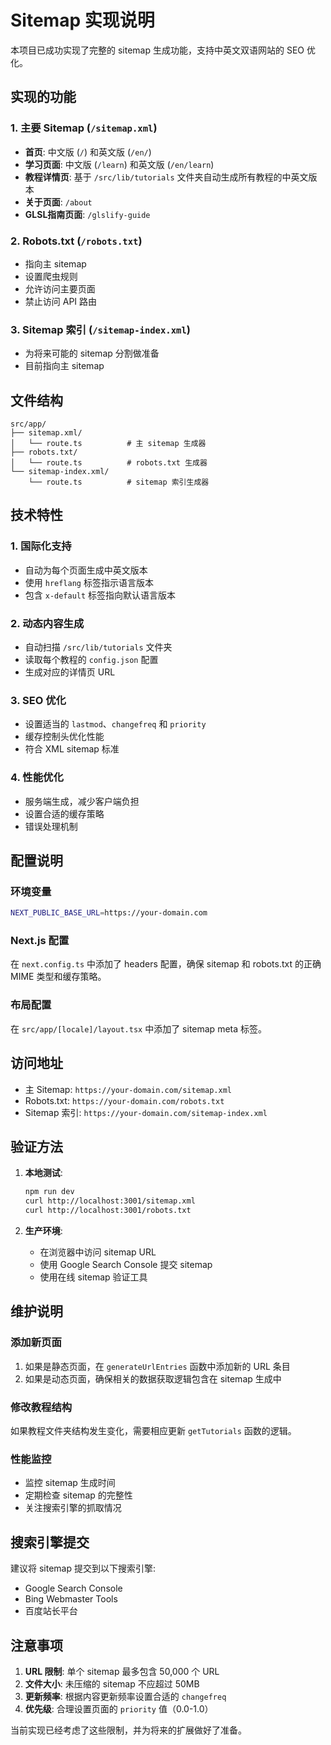 # Sitemap 实现说明

本项目已成功实现了完整的 sitemap 生成功能，支持中英文双语网站的 SEO 优化。

## 实现的功能

### 1. 主要 Sitemap (`/sitemap.xml`)
- **首页**: 中文版 (`/`) 和英文版 (`/en/`)
- **学习页面**: 中文版 (`/learn`) 和英文版 (`/en/learn`)
- **教程详情页**: 基于 `/src/lib/tutorials` 文件夹自动生成所有教程的中英文版本
- **关于页面**: `/about`
- **GLSL指南页面**: `/glslify-guide`

### 2. Robots.txt (`/robots.txt`)
- 指向主 sitemap
- 设置爬虫规则
- 允许访问主要页面
- 禁止访问 API 路由

### 3. Sitemap 索引 (`/sitemap-index.xml`)
- 为将来可能的 sitemap 分割做准备
- 目前指向主 sitemap

## 文件结构

```
src/app/
├── sitemap.xml/
│   └── route.ts          # 主 sitemap 生成器
├── robots.txt/
│   └── route.ts          # robots.txt 生成器
└── sitemap-index.xml/
    └── route.ts          # sitemap 索引生成器
```

## 技术特性

### 1. 国际化支持
- 自动为每个页面生成中英文版本
- 使用 `hreflang` 标签指示语言版本
- 包含 `x-default` 标签指向默认语言版本

### 2. 动态内容生成
- 自动扫描 `/src/lib/tutorials` 文件夹
- 读取每个教程的 `config.json` 配置
- 生成对应的详情页 URL

### 3. SEO 优化
- 设置适当的 `lastmod`、`changefreq` 和 `priority`
- 缓存控制头优化性能
- 符合 XML sitemap 标准

### 4. 性能优化
- 服务端生成，减少客户端负担
- 设置合适的缓存策略
- 错误处理机制

## 配置说明

### 环境变量
```bash
NEXT_PUBLIC_BASE_URL=https://your-domain.com
```

### Next.js 配置
在 `next.config.ts` 中添加了 headers 配置，确保 sitemap 和 robots.txt 的正确 MIME 类型和缓存策略。

### 布局配置
在 `src/app/[locale]/layout.tsx` 中添加了 sitemap meta 标签。

## 访问地址

- 主 Sitemap: `https://your-domain.com/sitemap.xml`
- Robots.txt: `https://your-domain.com/robots.txt`
- Sitemap 索引: `https://your-domain.com/sitemap-index.xml`

## 验证方法

1. **本地测试**:
   ```bash
   npm run dev
   curl http://localhost:3001/sitemap.xml
   curl http://localhost:3001/robots.txt
   ```

2. **生产环境**:
   - 在浏览器中访问 sitemap URL
   - 使用 Google Search Console 提交 sitemap
   - 使用在线 sitemap 验证工具

## 维护说明

### 添加新页面
1. 如果是静态页面，在 `generateUrlEntries` 函数中添加新的 URL 条目
2. 如果是动态页面，确保相关的数据获取逻辑包含在 sitemap 生成中

### 修改教程结构
如果教程文件夹结构发生变化，需要相应更新 `getTutorials` 函数的逻辑。

### 性能监控
- 监控 sitemap 生成时间
- 定期检查 sitemap 的完整性
- 关注搜索引擎的抓取情况

## 搜索引擎提交

建议将 sitemap 提交到以下搜索引擎:
- Google Search Console
- Bing Webmaster Tools
- 百度站长平台

## 注意事项

1. **URL 限制**: 单个 sitemap 最多包含 50,000 个 URL
2. **文件大小**: 未压缩的 sitemap 不应超过 50MB
3. **更新频率**: 根据内容更新频率设置合适的 `changefreq`
4. **优先级**: 合理设置页面的 `priority` 值（0.0-1.0）

当前实现已经考虑了这些限制，并为将来的扩展做好了准备。